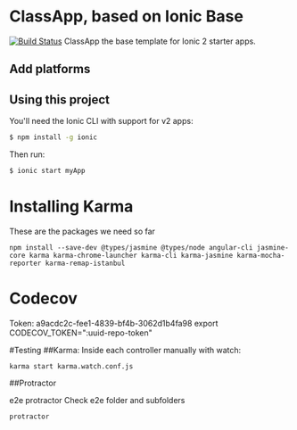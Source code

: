 ClassApp, based on Ionic Base
=====================
[![Build Status](https://travis-ci.org/pxai/classapp.svg?branch=master)](https://travis-ci.org/pxai/classapp)
ClassApp the base template for Ionic 2 starter apps.

## Add platforms

## Using this project

You'll need the Ionic CLI with support for v2 apps:

```bash
$ npm install -g ionic
```

Then run:

```bash
$ ionic start myApp
```

# Installing Karma
These are the packages we need so far
``` 
npm install --save-dev @types/jasmine @types/node angular-cli jasmine-core karma karma-chrome-launcher karma-cli karma-jasmine karma-mocha-reporter karma-remap-istanbul
```

# Codecov
Token: 
a9acdc2c-fee1-4839-bf4b-3062d1b4fa98
export CODECOV_TOKEN=":uuid-repo-token"


#Testing
##Karma:
Inside each controller
manually with watch:
```
karma start karma.watch.conf.js
```

##Protractor

e2e protractor
Check e2e folder and subfolders
```
protractor
```
